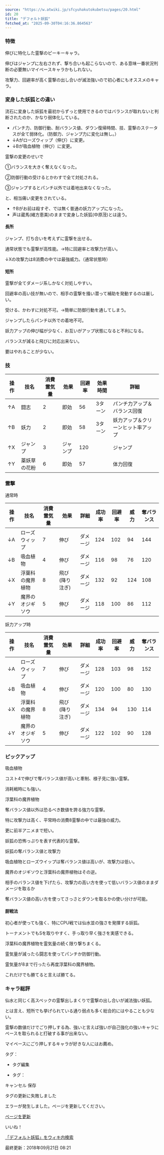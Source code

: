 ```yaml
---
source: "https://w.atwiki.jp/sfcyuhakutokubetsu/pages/20.html"
id: 20
title: "デフォルト妖狐"
fetched_at: "2025-09-30T04:16:36.864563"
---
```


### 特徴

伸びに特化した霊撃のピーキーキャラ。
  
伸びはジャンプに左右されず、撃ち合いも起こらないので、ある意味一番状況判断の必要無いマイペースキャラかもしれない。
  
攻撃力、回避率が高く霊撃の出し合いが滅法強いので初心者にもオススメのキャラ。

  

### 変身した妖狐との違い

  

流石に変身した妖狐を最初からずっと使用できるのではバランスが取れないと判断されたのか、かなり弱体化している。

* パンチ力、防御行動、耐バランス値、ダウン復帰時間、技、霊撃のステータスが全て弱体化。（防御力、ジャンプ力に変化は無し。）
* ↓Aがローズウィップ（伸び）に変更。
* ↓Bが吸血植物（伸び）に変更。

霊撃の変更のせいで
  
①バランスを大きく奪えなくなった。
  
②防御行動の受けるとかわすで全て対処される。
  
③ジャンプするとパンチ以外では着地出来なくなった。
  
と、相当痛い変更をされている。

* ↑Bがお前は殺すぞ、では無く普通の妖力アップになった。
* 声は蔵馬(緒方恵美)のままで変身した妖狐(中原茂)とは違う。

  

#### 長所

ジャンプ、打ち合いを考えずに霊撃を出せる。
  
通常状態でも霊撃が高性能。→特に回避率と攻撃力が高い。
  
↓Xの攻撃力は8消費の中では最強威力。（通常状態時）

  

#### 短所

霊撃が全てダメージ系しかなく対処しやすい。
  
回避率の高い技が無いので、相手の霊撃を掻い潜って補助を発動するのは厳しい。
  
受ける、かわすに対処不可。→簡単に防御行動を通してしまう。
  
ジャンプしたらパンチ以外での着地不可。
  
妖力アップの伸び幅が少なく、お互いがアップ状態になると不利になる。
  
バランスが減ると飛びに対応出来ない。
  
要はやれることが少ない。

  

### 技

| 操作 | 技名 | 消費霊気量 | 効果 | 回避率 | 効果時間 | 詳細 |
| --- | --- | --- | --- | --- | --- | --- |
| ↑A | 闘志 | 2 | 即効 | 56 | 3ターン | パンチ力アップ＆バランス回復 |
| ↑B | 妖力 | 2 | 即効 | 58 | 3ターン | 妖力アップ＆クリーンヒット率アップ |
| ↑X | ジャンプ | 3 | ジャンプ | 120 |  | ジャンプ |
| ↑Y | 薬妖草の花粉 | 6 | 即効 | 57 |  | 体力回復 |

  

### 霊撃

通常時

| 操作 | 技名 | 消費霊気量 | 効果 | 詳細 | 成功率 | 回避率 | 威力 | 奪バランス |
| --- | --- | --- | --- | --- | --- | --- | --- | --- |
| ↓A | ローズウィップ | 7 | 伸び | ダメージ | 124 | 102 | 94 | 144 |
| ↓B | 吸血植物 | 4 | 伸び | ダメージ | 116 | 98 | 76 | 120 |
| ↓X | 浮葉科の魔界植物 | 8 | 飛び(降り注ぎ) | ダメージ | 132 | 92 | 124 | 108 |
| ↓Y | 魔界のオジギソウ | 5 | 伸び | ダメージ | 118 | 100 | 86 | 112 |

  

妖力アップ時

| 操作 | 技名 | 消費霊気量 | 効果 | 詳細 | 成功率 | 回避率 | 威力 | 奪バランス |
| --- | --- | --- | --- | --- | --- | --- | --- | --- |
| ↓A | ローズウィップ | 7 | 伸び | ダメージ | 128 | 103 | 98 | 152 |
| ↓B | 吸血植物 | 4 | 伸び | ダメージ | 120 | 100 | 80 | 130 |
| ↓X | 浮葉科の魔界植物 | 8 | 飛び(降り注ぎ) | ダメージ | 134 | 94 | 130 | 114 |
| ↓Y | 魔界のオジギソウ | 5 | 伸び | ダメージ | 122 | 102 | 90 | 128 |

  

### ピックアップ

吸血植物
  
コスト4で伸びで奪バランス値が高いと牽制、様子見に強い霊撃。
  
消耗戦時にも強い。

  

浮葉科の魔界植物
  
奪バランス値以外は恐るべき数値を誇る強力な霊撃。
  
特に攻撃力は高く、平常時の消費8霊撃の中では最強の威力。
  
更に前半アニメまで短い。
  
妖狐の恐怖っぷりを表す代表的な霊撃。

  

妖狐の奪バランス値と攻撃力
  
吸血植物とローズウイップは奪バランス値は高いが、攻撃力は低い。
  
魔界のオジギソウと浮葉科の魔界植物はその逆。
  
相手のバランス値を下げたら、攻撃力の高い方を使って低いバランス値のままダメージを取るか
  
奪バランス値の高い方を使ってさっさとダウンを取るかの使い分けが可能。

  

#### 厨戦法

初心者が使っても強く、特にCPU戦では仙水並の強さを発揮する妖狐。
  
トーナメントでもSを取りやすく、手っ取り早く強さを実感できる。

  

浮葉科の魔界植物を霊気量の続く限り撃ちまくる。
  
霊気量が減ったら闘志を使ってパンチか防御行動。
  
霊気量が8まで行ったら再度浮葉科の魔界植物。
  
これだけでも勝てると言えば勝てる。

  

### キャラ総評

仙水と同じく高スペックの霊撃出しまくりで霊撃の出し合いが滅法強い妖狐。
  
とは言え、短所でも挙げられている通り弱点も多く総合的にはやることも少ない。
  
霊撃の数値だけでごり押しする為、強いと言えば強いが自己強化の強いキャラにペースを取られると打破する事が出来ない。
  
マイペースにごり押しするキャラが好きな人にはお薦め。

タグ：

+ タグ編集

* タグ：

キャンセル
保存

タグの更新に失敗しました

エラーが発生しました。ページを更新してください。

[ページを更新](https://w.atwiki.jp/sfcyuhakutokubetsu/pages/20.html)

いいね！

[「デフォルト妖狐」をウィキ内検索](https://w.atwiki.jp//w.atwiki.jp/sfcyuhakutokubetsu/search?andor=and&keyword=%E3%83%87%E3%83%95%E3%82%A9%E3%83%AB%E3%83%88%E5%A6%96%E7%8B%90)

最終更新：2018年09月21日 08:21